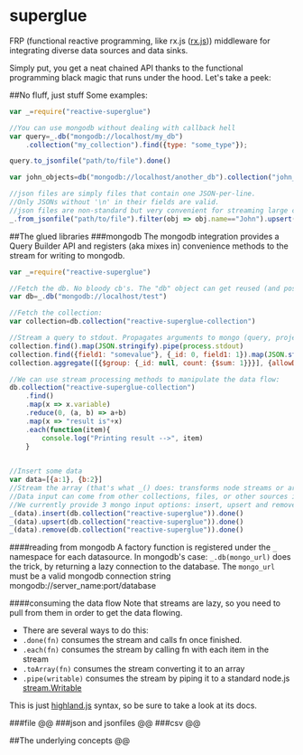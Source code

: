 # superglue
FRP (functional reactive programming, like rx.js ([rx.js](http://rx.org))) middleware for integrating diverse data sources and data sinks. 

Simply put, you get a neat chained API thanks to the functional programming black magic that runs under the hood. 
Let's take a peek: 


##No fluff, just stuff
Some examples:

```javascript
var _=require("reactive-superglue")

//You can use mongodb without dealing with callback hell
var query=_.db("mongodb://localhost/my_db")
    .collection("my_collection").find({type: "some_type"});

query.to_jsonfile("path/to/file").done()

var john_objects=db("mongodb://localhost/another_db").collection("john_objects")

//json files are simply files that contain one JSON-per-line. 
//Only JSONs without '\n' in their fields are valid. 
//json files are non-standard but very convenient for streaming large collections of objects. 
_.from_jsonfile("path/to/file").filter(obj => obj.name=="John").upsert(john_objects).done()

```
 
##The glued libraries
###mongodb
The mongodb integration provides a Query Builder API and registers (aka mixes in) convenience methods
to the stream for writing to mongodb. 

````javascript
var _=require("reactive-superglue")

//Fetch the db. No bloody cb's. The "db" object can get reused (and possibly should)
var db=_.db("mongodb://localhost/test")

//Fetch the collection:
var collection=db.collection("reactive-superglue-collection")

//Stream a query to stdout. Propagates arguments to mongo (query, projection and options) 
collection.find().map(JSON.stringify).pipe(process.stdout)
collection.find({field1: "somevalue"}, {_id: 0, field1: 1}).map(JSON.stringify).pipe(process.stdout)
collection.aggregate([{$group: {_id: null, count: {$sum: 1}}}], {allowDiskUse: true}).map(JSON.stringify).pipe(process.stdout): 

//We can use stream processing methods to manipulate the data flow: 
db.collection("reactive-superglue-collection")
    .find()
    .map(x => x.variable)
    .reduce(0, (a, b) => a+b)
    .map(x => "result is"+x)
    .each(function(item){
        console.log("Printing result -->", item)
    }
    

//Insert some data
var data=[{a:1}, {b:2}]
//Stream the array (that's what _() does: transforms node streams or arrays to a highland.js stream)
//Data input can come from other collections, files, or other sources if there is a connector
//We currently provide 3 mongo input options: insert, upsert and remove. 
_(data).insert(db.collection("reactive-superglue")).done()
_(data).upsert(db.collection("reactive-superglue")).done()
_(data).remove(db.collection("reactive-superglue")).done()    

````
####reading from mongodb
A factory function is registered under the `_` namespace for each datasource. In mongodb's case: `_.db(mongo_url)` does the trick, by returning a lazy connection to the database. The `mongo_url` must be a valid mongodb connection string mongodb://server_name:port/database 



####consuming the data flow
Note that streams are lazy, so you need to pull from them in order to get the data flowing. 

* There are several ways to do this: 
* `.done(fn)` consumes the stream and calls fn once finished. 
* `.each(fn)` consumes the stream by calling fn with each item in the stream
* `.toArray(fn)` consumes the stream converting it to an array
* `.pipe(writable)` consumes the stream by piping it to a standard node.js [stream.Writable](https://nodejs.org/api/stream.html#stream_class_stream_writable)

This is just  [highland.js](http://highlandjs.org/) syntax, so be sure to take a look at its docs. 
  

###file
@@
###json and jsonfiles
@@
###csv
@@

##The underlying concepts
@@